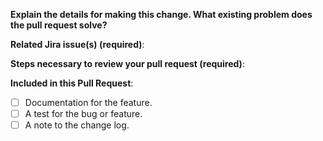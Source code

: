 **Explain the details for making this change. What existing problem does the pull request solve?**
<!--
Example: When "Adding a function to do X",
explain why it is necessary to have a way to do X.
-->

**Related Jira issue(s) (required)**:
<!--
Provide a link to the related issue(s) to this Pull Request;
auto-closing Jira issues if necessary (example: "Closes <Url in Jira>)
-->

**Steps necessary to review your pull request (required)**:
<!--
Include:
- commands you ran for setup
- steps to test
- alternate test scenarios
-->

**Included in this Pull Request**:
- [ ] Documentation for the feature.
- [ ] A test for the bug or feature.
- [ ] A note to the change log.
